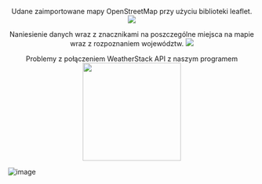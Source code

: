 
<p align="center">
  Udane zaimportowane mapy OpenStreetMap przy użyciu biblioteki leaflet.
  <img src="https://github.com/kamizebrok/Muchomorek/assets/64143856/0b0d5e9e-6220-488d-aef8-fb734f1b84c3" />
  <br />
</p>

<p align="center">
  Naniesienie danych wraz z znacznikami na poszczególne miejsca na mapie wraz z rozpoznaniem województw.
  <img src="https://github.com/kamizebrok/Muchomorek/assets/64143856/9e03fa51-da3c-4dcf-94c4-9627b8478e00" />
  <br />
</p>
<p align="center">
  Problemy z połączeniem WeatherStack API z naszym programem
  <img src="https://github.com/kamizebrok/Muchomorek/assets/64143856/86fa4fce-e43f-4a44-a53c-d896bc0d9b72" {width=300px height=200px}/>
  <br />
</p>

![image](https://github.com/kamizebrok/Muchomorek/assets/64143856/23cbc913-863a-4158-a003-5e94f4e7acc2)
